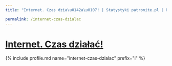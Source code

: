 ```yaml
---
title: "Internet. Czas dzia\u0142a\u0107! | Statystyki patronite.pl | Patromierz"

permalink: /internet-czas-dzialac
---
```


# [Internet. Czas działać!](https://patronite.pl/internet-czas-dzialac)

{% include profile.md name="internet-czas-dzialac" prefix="i" %}
